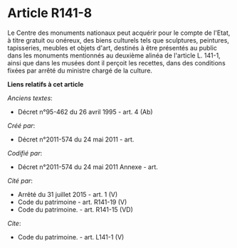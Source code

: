 # Article R141-8

Le Centre des monuments nationaux peut acquérir pour le compte de l'Etat, à titre gratuit ou onéreux, des biens culturels
tels que sculptures, peintures, tapisseries, meubles et objets d'art, destinés à être présentés au public dans les monuments
mentionnés au deuxième alinéa de l'article L. 141-1, ainsi que dans les musées dont il perçoit les recettes, dans des
conditions fixées par arrêté du ministre chargé de la culture.

**Liens relatifs à cet article**

_Anciens textes_:

  - Décret n°95-462 du 26 avril 1995 - art. 4 (Ab)

_Créé par_:

  - Décret n°2011-574 du 24 mai 2011  - art.

_Codifié par_:

  - Décret n°2011-574 du 24 mai 2011 Annexe - art.

_Cité par_:

  - Arrêté du 31 juillet 2015 - art. 1 (V)
  - Code du patrimoine - art. R141-19 (V)
  - Code du patrimoine. - art. R141-15 (VD)

_Cite_:

  - Code du patrimoine. - art. L141-1 (V)
